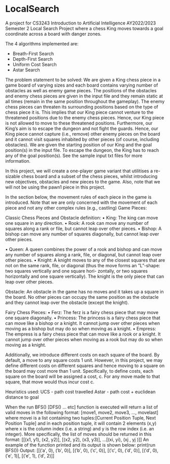 # LocalSearch
A project for CS3243 Introduction to Artificial Intelligence AY2022/2023 Semester 2
Local Search Project where a chess King moves towards a goal coordinate across a board with danger zones.

The 4 algorithms implemented are:
* Breath-First Search
* Depth-First Search
* Uniform Cost Search
* Astar Search 

The problem statement to be solved:
We are given a King chess piece in a game board of varying sizes and each board contains varying number of obstacles as well as enemy game pieces. The positions of the obstacles and enemy chess pieces are given in the input file and they remain static at all times (remain in the same position throughout the gameplay). The enemy chess pieces can threaten its surrounding positions based on the type of chess piece it is. This implies that our King piece cannot venture to the threatened positions due to the enemy chess pieces. Hence, our King piece is not allowed to move to these threatened positions.
Furthermore, our King’s aim is to escape the dungeon and not fight the guards. Hence, our King piece cannot capture (i.e., remove) other enemy pieces on the board and it cannot visit squares inhabited by other pieces (of course, including obstacles).
We are given the starting position of our King and the goal position(s) in the input file. To escape the dungeon, the King has to reach any of the goal position(s).
See the sample input txt files for more information.



In this project, we will create a one-player game variant that utilitises a re-sizable chess board and a subset of the chess pieces, whilst introducing new objectives, obstacles and new pieces to the game. Also, note that we will not be using the pawn1 piece in this project.

In the section below, the movement rules of each piece in the game is introduced. Note that we are only concerned with the movement of each piece and not any other complex rules (e.g., castling)
Game Pieces:

Classic Chess Pieces and Obstacle definition:
• King: The king can move one square in any direction.
• Rook: A rook can move any number of squares along a rank or file, but cannot leap over other pieces.
• Bishop: A bishop can move any number of squares diagonally, but cannot leap over other pieces.

• Queen: A queen combines the power of a rook and bishop and can move any number of squares along a rank, file, or diagonal, but cannot leap over other pieces.
• Knight: A knight moves to any of the closest squares that are not on the same rank, file, or diagonal (thus the move forms an ”L”-shape: two squares vertically and one square hori- zontally, or two squares horizontally and one square vertically). The knight is the only piece that can leap over other pieces.

Obstacle: An obstacle in the game has no moves and it takes up a square in the board. No other pieces can occupy the same position as the obstacle and they cannot leap over the obstacle (except the knight).

Fairy Chess Pieces:
• Ferz: The ferz is a fairy chess piece that may move one square diagonally.
• Princess: The princess is a fairy chess piece that can move like a bishop or a knight. It cannot jump over other pieces when moving as a bishop but may do so when moving as a knight.
• Empress: The empress is a fairy chess piece that can move like a rook or a knight. It cannot jump over other pieces when moving as a rook but may do so when moving as a knight.

Additionally, we introduce different costs on each square of the board. By default, a move to any square costs 1 unit. However, in this project, we may define different costs on different squares and hence moving to a square on the board may cost more than 1 unit.
Specifically, to define costs, each square on the board will be assigned a cost, c. For any move made to that square, that move would thus incur cost c.

Heuristics used:
UCS - path cost travelled
Astar - path cost + euclidean distance to goal



When the run BFS() [DFS() ... etc] function is executed will return a list of valid moves in the following format:
[move1, move2, move3, ..., movelast]
where movei is a list containing two tuples:[Current Position Tuple, Next Position Tuple] and in each position tuple, it will contain 2 elements (x,y) where x is the column index (i.e. a string) and y is the row index (i.e. an integer).
    More specifically, the list of moves should be returned in this format:
[[(x1, y1), (x2, y2)], [(x2, y2), (x3, y3)], ...[(xi, yi), (xj , yj )]]
An example of the function printed and its output is shown below:
print(run BFS())
Output:
[[(′a′, 0), (′b′, 0)], [(′b′, 0), (′c′, 0)], [(′c′, 0), (′d′, 0)], [(′d′, 0), (′e′, 1)], [(′e′, 1), (′d′, 2)]]
